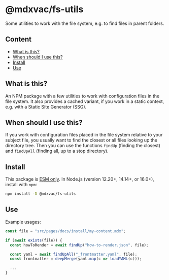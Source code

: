 # @mdxvac/fs-utils

Some utilities to work with the file system, e.g. to find files in parent folders.

## Content

- [What is this?](#what-is-this)
- [When should I use this?](#when-should-i-use-this)
- [Install](#install)
- [Use](#use)

## What is this?

An NPM package with a few utilities to work with configuration files in the file system. It also provides a cached variant, if you work in a static context, e.g. with a Static Site Generator (SSG).

## When should I use this?

If you work with configuration files placed in the file system relative to your subject file, you usually want to find the closest or all files looking up the directory tree. Then you can use the functions `findUp` (finding the closest) and `findUpAll` (finding all, up to a stop directory).

## Install

This package is [ESM only](https://gist.github.com/sindresorhus/a39789f98801d908bbc7ff3ecc99d99c).
In Node.js (version 12.20+, 14.14+, or 16.0+), install with `npm`:

```sh
npm install -D @mdxvac/fs-utils
```

## Use

Example usages:

```js
const file = "src/pages/docs/install/my-content.mdx";

if (await exists(file)) {
  const howToRender = await findUp("how-to-render.json", file);

  const yaml = await findUpAll("_frontmatter.yaml", file);
  const frontmatter = deepMerge(yaml.map(c => loadYAML(c)));

  ...
}
```
